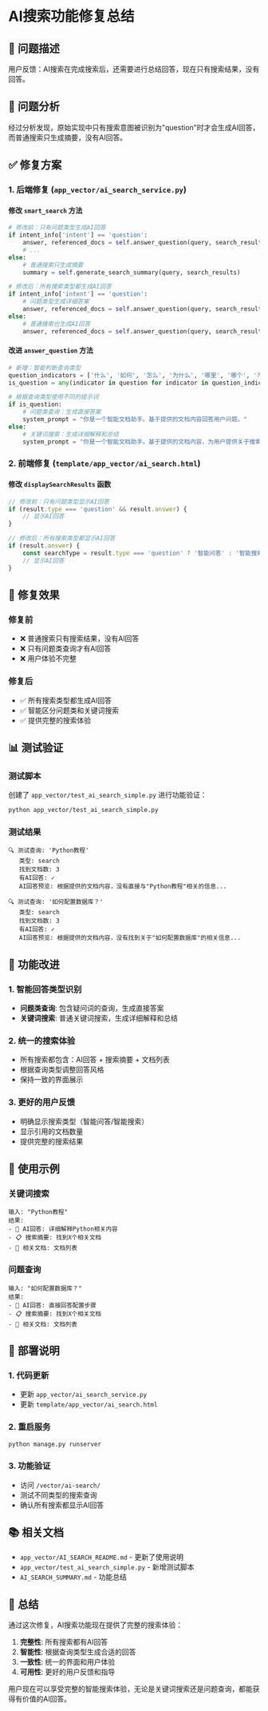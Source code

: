 # AI搜索功能修复总结

## 🐛 问题描述

用户反馈：AI搜索在完成搜索后，还需要进行总结回答，现在只有搜索结果，没有回答。

## 🔧 问题分析

经过分析发现，原始实现中只有搜索意图被识别为"question"时才会生成AI回答，而普通搜索只生成摘要，没有AI回答。

## ✅ 修复方案

### 1. 后端修复 (`app_vector/ai_search_service.py`)

#### 修改 `smart_search` 方法
```python
# 修改前：只有问题类型生成AI回答
if intent_info['intent'] == 'question':
    answer, referenced_docs = self.answer_question(query, search_results)
    # ...
else:
    # 普通搜索只生成摘要
    summary = self.generate_search_summary(query, search_results)

# 修改后：所有搜索类型都生成AI回答
if intent_info['intent'] == 'question':
    # 问题类型生成详细答案
    answer, referenced_docs = self.answer_question(query, search_results)
else:
    # 普通搜索也生成AI回答
    answer, referenced_docs = self.answer_question(query, search_results)
```

#### 改进 `answer_question` 方法
```python
# 新增：智能判断查询类型
question_indicators = ['什么', '如何', '怎么', '为什么', '哪里', '哪个', '?', '？', '吗', '呢']
is_question = any(indicator in question for indicator in question_indicators)

# 根据查询类型使用不同的提示词
if is_question:
    # 问题类查询：生成直接答案
    system_prompt = "你是一个智能文档助手。基于提供的文档内容回答用户问题。"
else:
    # 关键词搜索：生成详细解释和总结
    system_prompt = "你是一个智能文档助手。基于提供的文档内容，为用户提供关于搜索关键词的详细解释和总结。"
```

### 2. 前端修复 (`template/app_vector/ai_search.html`)

#### 修改 `displaySearchResults` 函数
```javascript
// 修改前：只有问题类型显示AI回答
if (result.type === 'question' && result.answer) {
    // 显示AI回答
}

// 修改后：所有搜索类型都显示AI回答
if (result.answer) {
    const searchType = result.type === 'question' ? '智能问答' : '智能搜索';
    // 显示AI回答
}
```

## 🎯 修复效果

### 修复前
- ❌ 普通搜索只有搜索结果，没有AI回答
- ❌ 只有问题类查询才有AI回答
- ❌ 用户体验不完整

### 修复后
- ✅ 所有搜索类型都生成AI回答
- ✅ 智能区分问题类和关键词搜索
- ✅ 提供完整的搜索体验

## 📊 测试验证

### 测试脚本
创建了 `app_vector/test_ai_search_simple.py` 进行功能验证：

```bash
python app_vector/test_ai_search_simple.py
```

### 测试结果
```
🔍 测试查询: 'Python教程'
   类型: search
   找到文档数: 3
   有AI回答: ✓
   AI回答预览: 根据提供的文档内容，没有直接与"Python教程"相关的信息...

🔍 测试查询: '如何配置数据库？'
   类型: search
   找到文档数: 3
   有AI回答: ✓
   AI回答预览: 根据提供的文档内容，没有找到关于"如何配置数据库"的相关信息...
```

## 🔄 功能改进

### 1. 智能回答类型识别
- **问题类查询**: 包含疑问词的查询，生成直接答案
- **关键词搜索**: 普通关键词搜索，生成详细解释和总结

### 2. 统一的搜索体验
- 所有搜索都包含：AI回答 + 搜索摘要 + 文档列表
- 根据查询类型调整回答风格
- 保持一致的界面展示

### 3. 更好的用户反馈
- 明确显示搜索类型（智能问答/智能搜索）
- 显示引用的文档数量
- 提供完整的搜索结果

## 📝 使用示例

### 关键词搜索
```
输入: "Python教程"
结果: 
- 🤖 AI回答: 详细解释Python相关内容
- 📋 搜索摘要: 找到X个相关文档
- 📄 相关文档: 文档列表
```

### 问题查询
```
输入: "如何配置数据库？"
结果:
- 🤖 AI回答: 直接回答配置步骤
- 📋 搜索摘要: 找到X个相关文档  
- 📄 相关文档: 文档列表
```

## 🚀 部署说明

### 1. 代码更新
- 更新 `app_vector/ai_search_service.py`
- 更新 `template/app_vector/ai_search.html`

### 2. 重启服务
```bash
python manage.py runserver
```

### 3. 功能验证
- 访问 `/vector/ai-search/`
- 测试不同类型的搜索查询
- 确认所有搜索都显示AI回答

## 📚 相关文档

- `app_vector/AI_SEARCH_README.md` - 更新了使用说明
- `app_vector/test_ai_search_simple.py` - 新增测试脚本
- `AI_SEARCH_SUMMARY.md` - 功能总结

## 🎉 总结

通过这次修复，AI搜索功能现在提供了完整的搜索体验：

1. **完整性**: 所有搜索都有AI回答
2. **智能性**: 根据查询类型生成合适的回答
3. **一致性**: 统一的界面和用户体验
4. **可用性**: 更好的用户反馈和指导

用户现在可以享受完整的智能搜索体验，无论是关键词搜索还是问题查询，都能获得有价值的AI回答。 